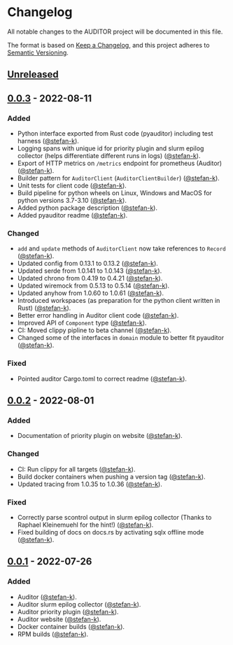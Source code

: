 # Changelog
All notable changes to the AUDITOR project will be documented in this file.

The format is based on [Keep a Changelog](https://keepachangelog.com/en/1.0.0/),
and this project adheres to [Semantic Versioning](https://semver.org/spec/v2.0.0.html).

## [Unreleased]

## [0.0.3] - 2022-08-11
### Added
- Python interface exported from Rust code (pyauditor) including test harness ([@stefan-k](https://github.com/stefan-k)).
- Logging spans with unique id for priority plugin and slurm epilog collector (helps differentiate different runs in logs) ([@stefan-k](https://github.com/stefan-k)).
- Export of HTTP metrics on `/metrics` endpoint for prometheus (Auditor) ([@stefan-k](https://github.com/stefan-k)).
- Builder pattern for `AuditorClient` (`AuditorClientBuilder`) ([@stefan-k](https://github.com/stefan-k)).
- Unit tests for client code ([@stefan-k](https://github.com/stefan-k)).
- Build pipeline for python wheels on Linux, Windows and MacOS for python versions 3.7-3.10 ([@stefan-k](https://github.com/stefan-k)).
- Added python package description ([@stefan-k](https://github.com/stefan-k)).
- Added pyauditor readme ([@stefan-k](https://github.com/stefan-k)).

### Changed
- `add` and `update` methods of `AuditorClient` now take references to `Record` ([@stefan-k](https://github.com/stefan-k)).
- Updated config from 0.13.1 to 0.13.2 ([@stefan-k](https://github.com/stefan-k)).
- Updated serde from 1.0.141 to 1.0.143 ([@stefan-k](https://github.com/stefan-k)).
- Updated chrono from 0.4.19 to 0.4.21 ([@stefan-k](https://github.com/stefan-k)).
- Updated wiremock from 0.5.13 to 0.5.14 ([@stefan-k](https://github.com/stefan-k)).
- Updated anyhow from 1.0.60 to 1.0.61 ([@stefan-k](https://github.com/stefan-k)).
- Introduced workspaces (as preparation for the python client written in Rust) ([@stefan-k](https://github.com/stefan-k)).
- Better error handling in Auditor client code ([@stefan-k](https://github.com/stefan-k)).
- Improved API of `Component` type ([@stefan-k](https://github.com/stefan-k)).
- CI: Moved clippy pipline to beta channel ([@stefan-k](https://github.com/stefan-k)).
- Changed some of the interfaces in `domain` module to better fit pyauditor ([@stefan-k](https://github.com/stefan-k)).

### Fixed
- Pointed auditor Cargo.toml to correct readme ([@stefan-k](https://github.com/stefan-k)).

## [0.0.2] - 2022-08-01
### Added
- Documentation of priority plugin on website ([@stefan-k](https://github.com/stefan-k)).

### Changed
- CI: Run clippy for all targets ([@stefan-k](https://github.com/stefan-k)).
- Build docker containers when pushing a version tag ([@stefan-k](https://github.com/stefan-k)).
- Updated tracing from 1.0.35 to 1.0.36 ([@stefan-k](https://github.com/stefan-k)).

### Fixed
- Correctly parse scontrol output in slurm epilog collector (Thanks to Raphael Kleinemuehl for the hint!) ([@stefan-k](https://github.com/stefan-k)).
- Fixed building of docs on docs.rs by activating sqlx offline mode ([@stefan-k](https://github.com/stefan-k)).

## [0.0.1] - 2022-07-26
### Added
- Auditor ([@stefan-k](https://github.com/stefan-k)).
- Auditor slurm epilog collector ([@stefan-k](https://github.com/stefan-k)).
- Auditor priority plugin ([@stefan-k](https://github.com/stefan-k)).
- Auditor website ([@stefan-k](https://github.com/stefan-k)).
- Docker container builds ([@stefan-k](https://github.com/stefan-k)).
- RPM builds ([@stefan-k](https://github.com/stefan-k)).



[Unreleased]: https://github.com/alu-schumacher/AUDITOR/compare/v0.0.3...HEAD
[0.0.1]: https://github.com/alu-schumacher/AUDITOR/releases/tag/v0.0.1
[0.0.2]: https://github.com/alu-schumacher/AUDITOR/releases/tag/v0.0.2
[0.0.3]: https://github.com/alu-schumacher/AUDITOR/releases/tag/v0.0.3
